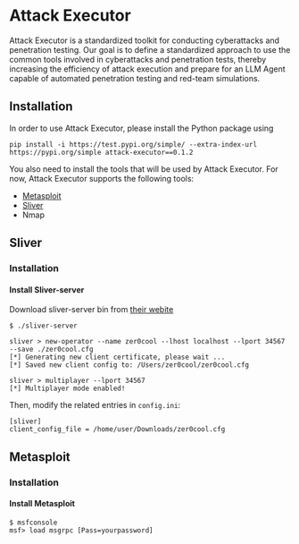 # Attack Executor
Attack Executor is a standardized toolkit for conducting cyberattacks and penetration testing. Our goal is to define a standardized approach to use the common tools involved in cyberattacks and penetration tests, thereby increasing the efficiency of attack execution and prepare for an LLM Agent capable of automated penetration testing and red-team simulations.

## Installation
In order to use Attack Executor, please install the Python package using
```
pip install -i https://test.pypi.org/simple/ --extra-index-url https://pypi.org/simple attack-executor==0.1.2
```

You also need to install the tools that will be used by Attack Executor. For now, Attack Executor supports the following tools:
- [Metasploit](#metasploit)
- [Sliver](#sliver)
- Nmap

## Sliver

### Installation
#### Install Sliver-server
Download sliver-server bin from [their webite](https://github.com/BishopFox/sliver/releases)

```
$ ./sliver-server

sliver > new-operator --name zer0cool --lhost localhost --lport 34567 --save ./zer0cool.cfg
[*] Generating new client certificate, please wait ...
[*] Saved new client config to: /Users/zer0cool/zer0cool.cfg

sliver > multiplayer --lport 34567
[*] Multiplayer mode enabled!
```

Then, modify the related entries in `config.ini`:
```
[sliver]
client_config_file = /home/user/Downloads/zer0cool.cfg
```

## Metasploit

### Installation
#### Install Metasploit

```
$ msfconsole
msf> load msgrpc [Pass=yourpassword]
```


